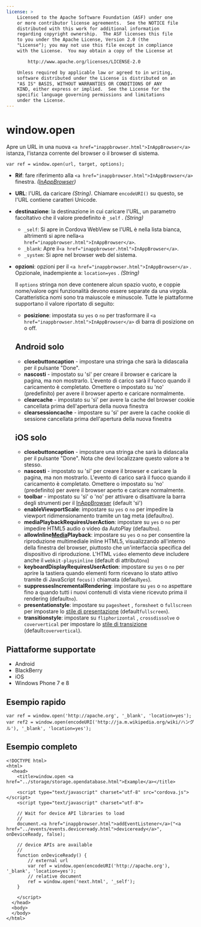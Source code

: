 ```yaml
---
license: >
    Licensed to the Apache Software Foundation (ASF) under one
    or more contributor license agreements.  See the NOTICE file
    distributed with this work for additional information
    regarding copyright ownership.  The ASF licenses this file
    to you under the Apache License, Version 2.0 (the
    "License"); you may not use this file except in compliance
    with the License.  You may obtain a copy of the License at

        http://www.apache.org/licenses/LICENSE-2.0

    Unless required by applicable law or agreed to in writing,
    software distributed under the License is distributed on an
    "AS IS" BASIS, WITHOUT WARRANTIES OR CONDITIONS OF ANY
    KIND, either express or implied.  See the License for the
    specific language governing permissions and limitations
    under the License.
---
```


# window.open

Apre un URL in una nuova `<a href="inappbrowser.html">InAppBrowser</a>` istanza, l'istanza corrente del browser o il browser di sistema.

    var ref = window.open(url, target, options);
    

*   **Rif**: fare riferimento alla `<a href="inappbrowser.html">InAppBrowser</a>` finestra. *(<a href="inappbrowser.html">InAppBrowser</a>)*

*   **URL**: l'URL da caricare *(String)*. Chiamare `encodeURI()` su questo, se l'URL contiene caratteri Unicode.

*   **destinazione**: la destinazione in cui caricare l'URL, un parametro facoltativo che il valore predefinito è `_self` . *(String)*
    
    *   `_self`: Si apre in Cordova WebView se l'URL è nella lista bianca, altrimenti si apre nella`<a href="inappbrowser.html">InAppBrowser</a>`.
    *   `_blank`: Apre il`<a href="inappbrowser.html">InAppBrowser</a>`.
    *   `_system`: Si apre nel browser web del sistema.

*   **opzioni**: opzioni per il `<a href="inappbrowser.html">InAppBrowser</a>` . Opzionale, inadempiente a: `location=yes` . *(String)*
    
    Il `options` stringa non deve contenere alcun spazio vuoto, e coppie nome/valore ogni funzionalità devono essere separate da una virgola. Caratteristica nomi sono tra maiuscole e minuscole. Tutte le piattaforme supportano il valore riportato di seguito:
    
    *   **posizione**: impostata su `yes` o `no` per trasformare il `<a href="inappbrowser.html">InAppBrowser</a>` di barra di posizione on o off.
    ## Android solo
    
    *   **closebuttoncaption** - impostare una stringa che sarà la didascalia per il pulsante "Done". 
    *   **nascosti** - impostato su 'sì' per creare il browser e caricare la pagina, ma non mostrarlo. L'evento di carico sarà il fuoco quando il caricamento è completato. Omettere o impostato su 'no' (predefinito) per avere il browser aperto e caricare normalmente. 
    *   **clearcache** - impostato su 'sì' per avere la cache del browser cookie cancellata prima dell'apertura della nuova finestra
    *   **clearsessioncache** - impostare su 'sì' per avere la cache cookie di sessione cancellata prima dell'apertura della nuova finestra
    ## iOS solo
    
    *   **closebuttoncaption** - impostare una stringa che sarà la didascalia per il pulsante "Done". Nota che devi localizzare questo valore a te stesso.
    *   **nascosti** - impostato su 'sì' per creare il browser e caricare la pagina, ma non mostrarlo. L'evento di carico sarà il fuoco quando il caricamento è completato. Omettere o impostato su 'no' (predefinito) per avere il browser aperto e caricare normalmente. 
    *   **toolbar** - impostato su 'sì' o 'no' per attivare o disattivare la barra degli strumenti per il <a href="inappbrowser.html">InAppBrowser</a> (default 'sì')
    *   **enableViewportScale**: impostare su `yes` o `no` per impedire la viewport ridimensionamento tramite un tag meta (default`no`).
    *   **mediaPlaybackRequiresUserAction**: impostare su `yes` o `no` per impedire HTML5 audio o video da AutoPlay (default`no`).
    *   **allowInline<a href="../media/media.html">Media</a>Playback**: impostare su `yes` o `no` per consentire la riproduzione multimediale inline HTML5, visualizzando all'interno della finestra del browser, piuttosto che un'interfaccia specifica del dispositivo di riproduzione. L'HTML `video` elemento deve includere anche il `webkit-playsinline` (default di attributo`no`)
    *   **keyboardDisplayRequiresUserAction**: impostare su `yes` o `no` per aprire la tastiera quando elementi form ricevano lo stato attivo tramite di JavaScript `focus()` chiamata (default`yes`).
    *   **suppressesIncrementalRendering**: impostare su `yes` o `no` aspettare fino a quando tutti i nuovi contenuti di vista viene ricevuto prima il rendering (default`no`).
    *   **presentationstyle**: impostare su `pagesheet` , `formsheet` o `fullscreen` per impostare lo [stile di presentazione][1] (default`fullscreen`).
    *   **transitionstyle**: impostare su `fliphorizontal` , `crossdissolve` o `coververtical` per impostare lo [stile di transizione][2] (default`coververtical`).

 [1]: http://developer.apple.com/library/ios/documentation/UIKit/Reference/UIViewController_Class/Reference/Reference.html#//apple_ref/occ/instp/UIViewController/modalPresentationStyle
 [2]: http://developer.apple.com/library/ios/#documentation/UIKit/Reference/UIViewController_Class/Reference/Reference.html#//apple_ref/occ/instp/UIViewController/modalTransitionStyle

## Piattaforme supportate

*   Android
*   BlackBerry
*   iOS
*   Windows Phone 7 e 8

## Esempio rapido

    var ref = window.open('http://apache.org', '_blank', 'location=yes');
    var ref2 = window.open(encodeURI('http://ja.m.wikipedia.org/wiki/ハングル'), '_blank', 'location=yes');
    

## Esempio completo

    <!DOCTYPE html>
    <html>
      <head>
        <title>window.open <a href="../storage/storage.opendatabase.html">Example</a></title>
    
        <script type="text/javascript" charset="utf-8" src="cordova.js"></script>
        <script type="text/javascript" charset="utf-8">
    
        // Wait for device API libraries to load
        //
        document.<a href="inappbrowser.html">addEventListener</a>("<a href="../events/events.deviceready.html">deviceready</a>", onDeviceReady, false);
    
        // device APIs are available
        //
        function onDeviceReady() {
            // external url
            var ref = window.open(encodeURI('http://apache.org'), '_blank', 'location=yes');
            // relative document
            ref = window.open('next.html', '_self');
        }
    
        </script>
      </head>
      <body>
      </body>
    </html>